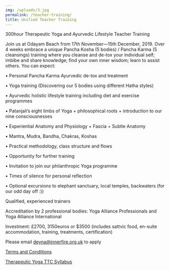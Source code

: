 ```yaml
---
img: /uploads/3.jpg
permalink: /teacher-training/
title: Unified Teacher Training
---
```

300hour Therapeutic Yoga and Ayurvedic Lifestyle Teacher Training

Join us at Odayam Beach from 17th November—15th December, 2019. Over 4 weeks embrace a unique Pancha Kosha (5 bodies) / Pancha Karma (5 cleansings) training where you cleanse and de-tox your individual self; imbibe and share knowledge; find your own inner wisdom; learn to assist others. You can expect:

• Personal Pancha Karma Ayurvedic de-tox and treatment

• Yoga training  (Discovering our 5 bodies using different Hatha styles) 

• Ayurvedic holistic lifestyle training including diet and exercise programmes

• Patanjali’s eight limbs of Yoga + philosophical roots + introduction to our nine consciousnesses

• Experiential Anatomy and Physiology + Fascia + Subtle Anatomy

• Mantra, Mudra, Bandha, Chakras, Koshas

• Practical methodology, class structure and flows

• Opportunity for further training

• Invitation to join our philanthropic Yoga programme 

• Times of silence for personal reflection 

• Optional excursions to elephant sanctuary, local temples, backwaters (for our odd day off :))

Qualified, experienced trainers 

Accreditation by 2 professional bodies: Yoga Alliance Professionals and Yoga Alliance International

Investment: £2700, 3150euros or $3500 (includes sattvic food,  en-suite accommodation, training, treatments, certification) 

Please email deyna@innerfire.org.uk to apply

[Terms and Conditions](https://www.dropbox.com/s/kynsgkztda09t2w/Terms%20and%20Conditions%20-%20TTC.pdf?dl=0)

[Therapeutic Yoga TTC Syllabus](https://www.dropbox.com/s/9umtlljou5ow9xy/Therapeutic%20Yoga%20TTC%20syllabus.pdf?dl=0)
